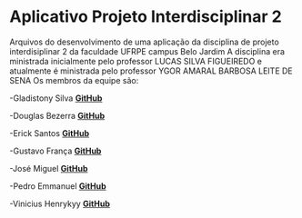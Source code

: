 # Aplicativo Projeto Interdisciplinar 2
 Arquivos do desenvolvimento de uma aplicação da disciplina de projeto interdisiplinar 2 da faculdade UFRPE campus Belo Jardim
 A disciplina era ministrada inicialmente pelo professor LUCAS SILVA FIGUEIREDO e atualmente é ministrada pelo professor YGOR AMARAL BARBOSA LEITE DE SENA
 Os membros da equipe são: 
 
  -Gladistony Silva  	**[GitHub](https://github.com/Gladistony)** 
  
  -Douglas Bezerra 		**[GitHub](https://github.com/DouglasBezerra01)** 
  
  -Erick Santos  		**[GitHub](https://github.com/Erickjonatthan)**
  
  -Gustavo França  		**[GitHub](https://github.com/gustavof0411)**
  
  -José Miguel			**[GitHub](https://github.com/JMiguelsilva2003)** 
  
  -Pedro Emmanuel		**[GitHub](https://github.com/Pedro-Emmanuel-G-C-Machado)** 
  
  -Vinicius Henrykyy 	**[GitHub](https://github.com/ViniciusHenrykyy)**

